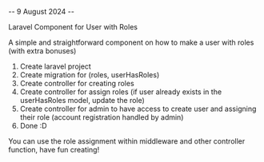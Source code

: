 -- 9 August 2024 --

Laravel Component for User with Roles

A simple and straightforward component on how to make a user with roles (with extra bonuses)

1. Create laravel project
2. Create migration for (roles, userHasRoles)
3. Create controller for creating roles
4. Create controller for assign roles (if user already exists in the userHasRoles model, update the role)
5. Create controller for admin to have access to create user and assigning their role (account registration handled by admin)
6. Done :D

You can use the role assignment within middleware and other controller function, have fun creating!